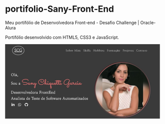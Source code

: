 # portifolio-Sany-Front-End
 Meu portifólio de Desenvolvedora Front-end  - Desafio Challenge | Oracle-Alura

Portifólio desenvolvido com HTML5, CSS3 e JavaScript.

<div> 
 <a href="#" target="_blank"><img src="./cabecalho.jpg" target="_blank"></a> 
 </div>
